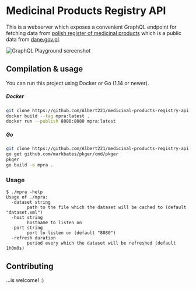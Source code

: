 # Medicinal Products Registry API

This is a webserver which exposes a convenient GraphQL endpoint for fetching data from [polish register of medicinal products][registry] which is a public data from [dane.gov.pl].

![GraphQL Playground screenshot][api-screenshot]

## Compilation & usage

You can run this project using Docker or Go (1.14 or newer).

##### Docker

```bash
git clone https://github.com/Albert221/medicinal-products-registry-api.git mpra && cd mpra
docker build --tag mpra:latest .
docker run --publish 8080:8080 mpra:latest
```


##### Go

```bash
git clone https://github.com/Albert221/medicinal-products-registry-api.git mpra && cd mpra
go get github.com/markbates/pkger/cmd/pkger
pkger
go build -o mpra .
```

### Usage

```
$ ./mpra -help
Usage of ./mpra:
  -dataset string
        path to the file which the dataset will be cached to (default "dataset.xml")
  -host string
        hostname to listen on
  -port string
        port to listen on (default "8080")
  -refresh duration
        period every which the dataset will be refreshed (default 1h0m0s)
```

## Contributing

...is welcome! :)

[registry]: https://dane.gov.pl/dataset/397/resource/1851
[dane.gov.pl]: https://dane.gov.pl
[api-screenshot]: https://i.imgur.com/gfoPieX.png
